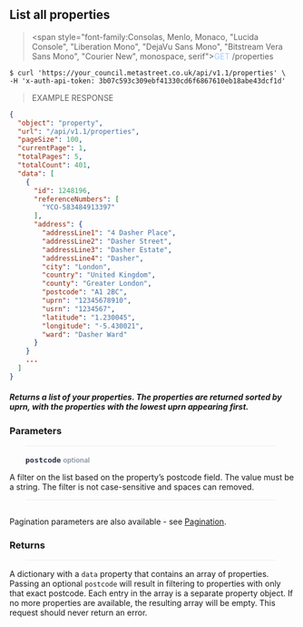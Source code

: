 ## List all properties

> <span style="font-family:Consolas, Menlo, Monaco, \"Lucida Console\", \"Liberation Mono\", \"DejaVu Sans Mono\", \"Bitstream Vera Sans Mono\", \"Courier New\", monospace, serif"><span style="color:#a4cdfe">GET</span> /properties</span>

```shell
$ curl 'https://your_council.metastreet.co.uk/api/v1.1/properties' \
-H 'x-auth-api-token: 3b07c593c309ebf41330cd6f6867610eb18abe43dcf1d'
```

> EXAMPLE RESPONSE

```json
{
  "object": "property",
  "url": "/api/v1.1/properties",
  "pageSize": 100,
  "currentPage": 1,
  "totalPages": 5,
  "totalCount": 401,
  "data": [
    {
      "id": 1248196,
      "referenceNumbers": [
        "YCO-583484913397"
      ],
      "address": {
        "addressLine1": "4 Dasher Place",
        "addressLine2": "Dasher Street",
        "addressLine3": "Dasher Estate",
        "addressLine4": "Dasher",
        "city": "London",
        "country": "United Kingdom",
        "county": "Greater London",
        "postcode": "A1 2BC",
        "uprn": "12345678910",
        "usrn": "1234567",
        "latitude": "1.230045",
        "longitude": "-5.430021",
        "ward": "Dasher Ward"
      }
    }
    ...
  ]
}
```




##### Returns a list of your properties. The properties are returned sorted by uprn, with the properties with the lowest uprn appearing first.

### Parameters

<p style="max-width:440px; margin-bottom:0; margin-left:28px; padding-top:15px; padding-left:0px; border-top-style:solid; border-top-color:#eee; border-top-width:1px">
<span style="font-size:13px; font-weight:700; color:#2a2f45; font-family:Menlo, Consolas, monospace">postcode</span> <span style="font-size:12px; font-weight:600; color:#8792a2">optional</span>
</p>

A filter on the list based on the property’s postcode field. The value must be a string.  The filter is not case-sensitive and spaces can removed.

<p style="max-width:440px; margin-bottom:0; margin-left:28px; border-bottom-style:solid; border-bottom-color:#eee; border-bottom-width:1px"></p>

<p style="padding-top:15px">
Pagination parameters are also available - see <a href="/?shell#pagination">Pagination</a>.
</p>


### Returns

<p style="max-width:440px; margin-bottom:15px; margin-left:28px; border-bottom-style:solid; border-bottom-color:#eee; border-bottom-width:1px"></p>

A dictionary with a `data` property that contains an array of properties. Passing an optional `postcode` will result in filtering to properties with only that exact postcode. Each entry in the array is a separate property object. If no more properties are available, the resulting array will be empty. This request should never return an error.

